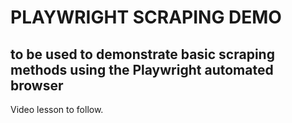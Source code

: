 # PLAYWRIGHT SCRAPING DEMO

## to be used to demonstrate basic scraping methods using the Playwright automated browser

Video lesson to follow.
